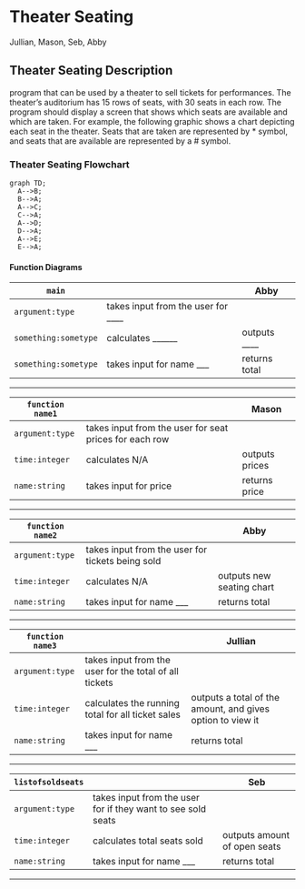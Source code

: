 # Theater Seating
Jullian, Mason, Seb, Abby

## Theater Seating Description
program that can be used by a theater to sell tickets for performances.  The theater’s auditorium has 15 rows of seats, with 30 seats in each row.  The program should display a screen that shows which seats are available and which are taken.  For example, the following graphic shows a chart depicting each seat in the theater.  Seats that are taken are represented by * symbol, and seats that are available are represented by a # symbol.

### Theater Seating Flowchart
```mermaid
graph TD;
  A-->B;
  B-->A;
  A-->C;
  C-->A;
  A-->D;
  D-->A;
  A-->E;
  E-->A;
```

#### Function Diagrams

| `main`    |               |  Abby     |
| ------------------ | ------------- | ------------ |
| `argument:type`    | takes input from the user for ____  |              |
| `something:sometype`     | calculates ______  | outputs ____             |
| `something:sometype`      | takes input for name ___ | returns total |
***
| `function name1`    |               |     Mason   |
| ------------------ | ------------- | ------------ |
| `argument:type`    | takes input from the user for seat prices for each row  |              |
| `time:integer`     | calculates N/A  | outputs prices              |
| `name:string`      | takes input for price | returns price |
***
| `function name2`    |               |     Abby   |
| ------------------ | ------------- | ------------ |
| `argument:type`    | takes input from the user for tickets being sold  |              |
| `time:integer`     | calculates N/A  | outputs new seating chart             |
| `name:string`      | takes input for name ___ | returns total |
***
| `function name3`    |               |     Jullian   |
| ------------------ | ------------- | ------------ |
| `argument:type`    | takes input from the user for the total of all tickets |              |
| `time:integer`     | calculates the running total for all ticket sales  | outputs a total of the amount, and gives option to view it             |
| `name:string`      | takes input for name ___ | returns total |
***
| `listofsoldseats`    |               |     Seb   |
| ------------------ | ------------- | ------------ |
| `argument:type`    | takes input from the user for if they want to see sold seats  |              |
| `time:integer`     | calculates total seats sold  | outputs amount of open seats            |
| `name:string`      | takes input for name ___ | returns total |
***


